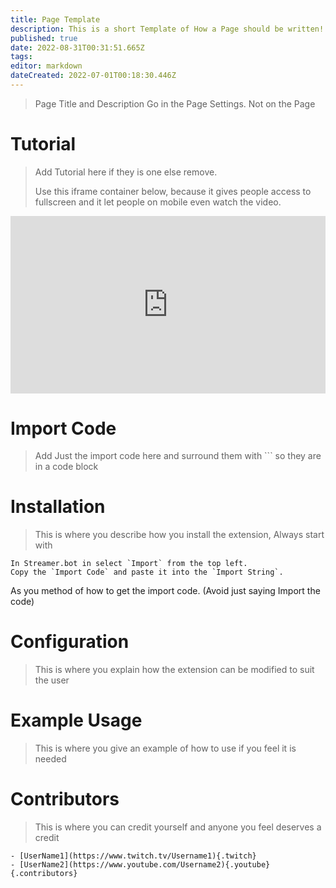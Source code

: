 ```yaml
---
title: Page Template
description: This is a short Template of How a Page should be written!
published: true
date: 2022-08-31T00:31:51.665Z
tags: 
editor: markdown
dateCreated: 2022-07-01T00:18:30.446Z
---
```


> Page Title and Description Go in the Page Settings. Not on the Page

# Tutorial
> Add Tutorial here if they is one else remove.
>
> Use this iframe container below, because it gives people access to fullscreen and it let people on mobile even watch the video.

<div class=“iframe-container”><iframe src="https://www.youtube.com/embed/INSERTVIDEOIDHERE" title="YouTube video player" frameborder="0" allow="accelerometer; autoplay; clipboard-write; encrypted-media; gyroscope; picture-in-picture; fullscreen" allow fullscreen style="border: none; max-width: 100%; width: 100%; aspect-ratio: 16/9;"></iframe></div>

# Import Code
> Add Just the import code here and surround them with ``` so they are in a code block

# Installation
> This is where you describe how you install the extension,
Always start with 
```
In Streamer.bot in select `Import` from the top left.
Copy the `Import Code` and paste it into the `Import String`.
```

As you method of how to get the import code.
(Avoid just saying Import the code)

# Configuration
> This is where you explain how the extension can be modified to suit the user

# Example Usage 
> This is where you give an example of how to use if you feel it is needed

# Contributors
> This is where you can credit yourself and anyone you feel deserves a credit
 ```
 - [UserName1](https://www.twitch.tv/Username1){.twitch}
 - [UserName2](https://www.youtube.com/Username2){.youtube}
 {.contributors}
 ```